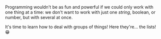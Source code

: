 Programming wouldn't be as fun and powerful if we could only work with one thing at a time:  we don't want to work with just one _string_, boolean, or number, but with several at once.

It's time to learn how to deal with groups of things! Here they're... the lists! :grin:
